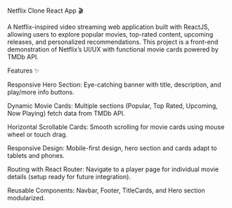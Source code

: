 Netflix Clone React App 🎬

A Netflix-inspired video streaming web application built with ReactJS, allowing users to explore popular movies, top-rated content, upcoming releases, and personalized recommendations. This project is a front-end demonstration of Netflix’s UI/UX with functional movie cards powered by TMDb API.

Features ✨

Responsive Hero Section: Eye-catching banner with title, description, and play/more info buttons.

Dynamic Movie Cards: Multiple sections (Popular, Top Rated, Upcoming, Now Playing) fetch data from TMDb API.

Horizontal Scrollable Cards: Smooth scrolling for movie cards using mouse wheel or touch drag.

Responsive Design: Mobile-first design, hero section and cards adapt to tablets and phones.

Routing with React Router: Navigate to a player page for individual movie details (setup ready for future integration).

Reusable Components: Navbar, Footer, TitleCards, and Hero section modularized.
